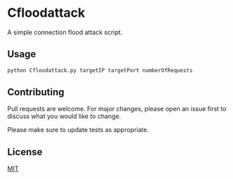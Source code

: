 # Cfloodattack

A simple connection flood attack script.

## Usage

```bash
python Cfloodattack.py targetIP targetPort numberOfRequests
```

## Contributing
Pull requests are welcome. For major changes, please open an issue first to discuss what you would like to change.

Please make sure to update tests as appropriate.

## License
[MIT](https://choosealicense.com/licenses/mit/)
